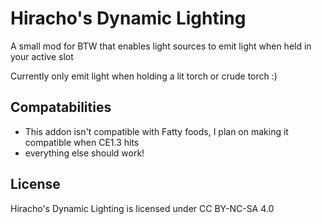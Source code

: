 # Hiracho's Dynamic Lighting
A small mod for BTW that enables light sources to emit light when held in your active slot

Currently only emit light when holding a lit torch or crude torch :) 

## Compatabilities
- This addon isn't compatible with Fatty foods, I plan on making it compatible when CE1.3 hits
- everything else should work!

## License
 Hiracho's Dynamic Lighting is licensed under CC BY-NC-SA 4.0
